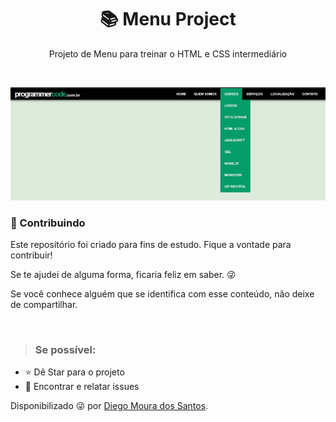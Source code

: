 <h1 align="center"> 📚 Menu Project </h1>

<p align="center">Projeto de Menu para treinar o HTML e CSS intermediário</p>

<br>

<p align="center">
        <img src="img/menu.jpg"alt="Projeto Menu">
</p>

<h3> 🤝 Contribuindo </h3>
<p>
Este repositório foi criado para fins de estudo. Fique a vontade para contribuir!

Se te ajudei de alguma forma, ficaria feliz em saber. 😜

Se você conhece alguém que se identifica com esse conteúdo, não deixe de compartilhar.

</p></br>

> <h3>Se possível:</h3>

- ⭐️ Dê Star para o projeto
- 🐛 Encontrar e relatar issues
</p>

Disponibilizado 😜 por [Diego Moura dos Santos](https://www.linkedin.com/in/diegomouradossantos/).
